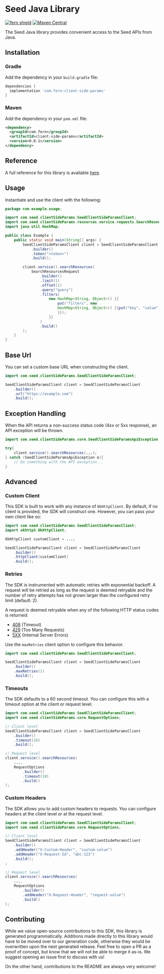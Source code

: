 # Seed Java Library

[![fern shield](https://img.shields.io/badge/%F0%9F%8C%BF-Built%20with%20Fern-brightgreen)](https://buildwithfern.com?utm_source=github&utm_medium=github&utm_campaign=readme&utm_source=Seed%2FJava)
[![Maven Central](https://img.shields.io/maven-central/v/com.fern/client-side-params)](https://central.sonatype.com/artifact/com.fern/client-side-params)

The Seed Java library provides convenient access to the Seed APIs from Java.

## Installation

### Gradle

Add the dependency in your `build.gradle` file:

```groovy
dependencies {
  implementation 'com.fern:client-side-params'
}
```

### Maven

Add the dependency in your `pom.xml` file:

```xml
<dependency>
  <groupId>com.fern</groupId>
  <artifactId>client-side-params</artifactId>
  <version>0.0.1</version>
</dependency>
```

## Reference

A full reference for this library is available [here](./reference.md).

## Usage

Instantiate and use the client with the following:

```java
package com.example.usage;

import com.seed.clientSideParams.SeedClientSideParamsClient;
import com.seed.clientSideParams.resources.service.requests.SearchResourcesRequest;
import java.util.HashMap;

public class Example {
    public static void main(String[] args) {
        SeedClientSideParamsClient client = SeedClientSideParamsClient
            .builder()
            .token("<token>")
            .build();

        client.service().searchResources(
            SearchResourcesRequest
                .builder()
                .limit(1)
                .offset(1)
                .query("query")
                .filters(
                    new HashMap<String, Object>() {{
                        put("filters", new 
                        HashMap<String, Object>() {{put("key", "value");
                        }});
                    }}
                )
                .build()
        );
    }
}
```

## Base Url

You can set a custom base URL when constructing the client.

```java
import com.seed.clientSideParams.SeedClientSideParamsClient;

SeedClientSideParamsClient client = SeedClientSideParamsClient
    .builder()
    .url("https://example.com")
    .build();
```

## Exception Handling

When the API returns a non-success status code (4xx or 5xx response), an API exception will be thrown.

```java
import com.seed.clientSideParams.core.SeedClientSideParamsApiException;

try{
    client.service().searchResources(...);
} catch (SeedClientSideParamsApiException e){
    // Do something with the API exception...
}
```

## Advanced

### Custom Client

This SDK is built to work with any instance of `OkHttpClient`. By default, if no client is provided, the SDK will construct one. 
However, you can pass your own client like so:

```java
import com.seed.clientSideParams.SeedClientSideParamsClient;
import okhttp3.OkHttpClient;

OkHttpClient customClient = ...;

SeedClientSideParamsClient client = SeedClientSideParamsClient
    .builder()
    .httpClient(customClient)
    .build();
```

### Retries

The SDK is instrumented with automatic retries with exponential backoff. A request will be retried as long
as the request is deemed retryable and the number of retry attempts has not grown larger than the configured
retry limit (default: 2).

A request is deemed retryable when any of the following HTTP status codes is returned:

- [408](https://developer.mozilla.org/en-US/docs/Web/HTTP/Status/408) (Timeout)
- [429](https://developer.mozilla.org/en-US/docs/Web/HTTP/Status/429) (Too Many Requests)
- [5XX](https://developer.mozilla.org/en-US/docs/Web/HTTP/Status/500) (Internal Server Errors)

Use the `maxRetries` client option to configure this behavior.

```java
import com.seed.clientSideParams.SeedClientSideParamsClient;

SeedClientSideParamsClient client = SeedClientSideParamsClient
    .builder()
    .maxRetries(1)
    .build();
```

### Timeouts

The SDK defaults to a 60 second timeout. You can configure this with a timeout option at the client or request level.

```java
import com.seed.clientSideParams.SeedClientSideParamsClient;
import com.seed.clientSideParams.core.RequestOptions;

// Client level
SeedClientSideParamsClient client = SeedClientSideParamsClient
    .builder()
    .timeout(10)
    .build();

// Request level
client.service().searchResources(
    ...,
    RequestOptions
        .builder()
        .timeout(10)
        .build()
);
```

### Custom Headers

The SDK allows you to add custom headers to requests. You can configure headers at the client level or at the request level.

```java
import com.seed.clientSideParams.SeedClientSideParamsClient;
import com.seed.clientSideParams.core.RequestOptions;

// Client level
SeedClientSideParamsClient client = SeedClientSideParamsClient
    .builder()
    .addHeader("X-Custom-Header", "custom-value")
    .addHeader("X-Request-Id", "abc-123")
    .build();
;

// Request level
client.service().searchResources(
    ...,
    RequestOptions
        .builder()
        .addHeader("X-Request-Header", "request-value")
        .build()
);
```

## Contributing

While we value open-source contributions to this SDK, this library is generated programmatically.
Additions made directly to this library would have to be moved over to our generation code,
otherwise they would be overwritten upon the next generated release. Feel free to open a PR as
a proof of concept, but know that we will not be able to merge it as-is. We suggest opening
an issue first to discuss with us!

On the other hand, contributions to the README are always very welcome!